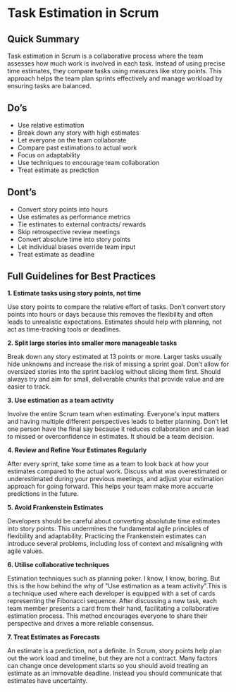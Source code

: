 # Task Estimation in Scrum

## Quick Summary

Task estimation in Scrum is a collaborative process where the team assesses how much work is involved in each task. Instead of using precise time estimates, they compare tasks using measures like story points. This approach helps the team plan sprints effectively and manage workload by ensuring tasks are balanced.

## Do’s
- Use relative estimation
- Break down any story with high estimates
- Let everyone on the team collaborate
- Compare past estimations to actual work
- Focus on adaptability
- Use techniques to encourage team collaboration
- Treat estimate as prediction

## Dont’s
- Convert story points into hours
- Use estimates as performance metrics
- Tie estimates to external contracts/ rewards
- Skip retrospective review meetings
- Convert absolute time into story points
- Let individual biases override team input
- Treat estimate as deadline

## Full Guidelines for Best Practices

**1. Estimate tasks using story points, not time**

Use story points to compare the relative effort of tasks. Don’t convert story points into hours or days because this removes the flexibility and often leads to unrealistic expectations. Estimates should help with planning, not act as time-tracking tools or deadlines.

**2. Split large stories into smaller more manageable tasks**

Break down any story estimated at 13 points or more. Larger tasks usually hide unknowns and increase the risk of missing a sprint goal. Don’t allow for oversized stories into the sprint backlog without slicing them first. Should always try and aim for small, deliverable chunks that provide value and are easier to track.

**3. Use estimation as a team activity**

Involve the entire Scrum team when estimating. Everyone's input matters and having multiple different perspectives leads to better planning. Don’t let one person have the final say because it reduces collaboration and can lead to missed or overconfidence in estimates. It should be a team decision.

**4. Review and Refine Your Estimates Regularly**

After every sprint, take some time as a team to look back at how your estimates compared to the actual work. Discuss what was overestimated or underestimated during your previous meetings, and adjust your estimation approach for going forward. This helps your team make more accuarte predictions in the future.

**5. Avoid Frankenstein Estimates**

Developers should be careful about converting absolutute time estimates into story points. This undermines the fundamental agile principles of flexibility and adaptability. Practicing the Frankenstein estimates can introduce several problems, including loss of context and misaligning with agile values. 

**6. Utilise collaborative techniques**

Estimation techniques such as planning poker. I know, I know, boring. But this is the how behind the why of "Use estimation as a team activity".This is a technique used where each developer is equipped with a set of cards representing the Fibonacci sequence. After discussing a new task, each team member presents a card from their hand, facilitating a collaborative estimation process. This method encourages everyone to share their perspective and drives a more reliable consensus.

**7. Treat Estimates as Forecasts**

An estimate is a prediction, not a definite. In Scrum, story points help plan out the work load and timeline, but they are not a contract​. Many factors can change once development starts so you should avoid treating an estimate as an immovable deadline. Instead you should communicate that estimates have uncertainty.

